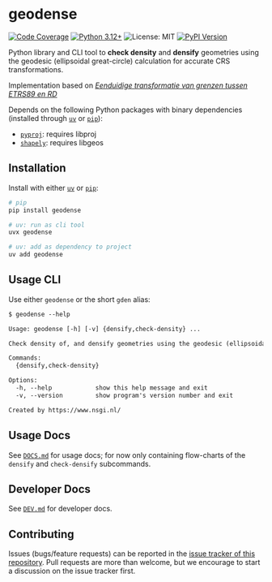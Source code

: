 # geodense

[![Code Coverage](https://img.shields.io/endpoint?url=https%3A%2F%2Fgeodetischeinfrastructuur.github.io%2Fgeodense%2Fbadge.json&style=flat-square&logo=pytest&logoColor=white)](https://geodetischeinfrastructuur.github.io/geodense/)
[![Python 3.12+](https://img.shields.io/badge/python-3.12+-teal.svg?style=flat-square)](https://www.python.org/downloads/release/python-3127/)
![License: MIT](https://img.shields.io/badge/license-MIT-blue.svg?style=flat-square)
[![PyPI Version](https://img.shields.io/pypi/v/geodense.svg?style=flat-square)](https://pypi.python.org/pypi/geodense)

Python library and CLI tool to **check density** and **densify** geometries using the geodesic (ellipsoidal
great-circle) calculation for accurate CRS transformations.

Implementation based on
[*Eenduidige transformatie van grenzen tussen ETRS89 en RD*](https://gnss-data.kadaster.nl/misc/docs/langelijnenadvies.pdf)

Depends on the following Python packages with binary dependencies (installed through [`uv`](https://docs.astral.sh/uv/)
or [`pip`](https://pypi.org/project/pip/)):

- [`pyproj`](https://pyproj4.github.io/pyproj/stable/installation.html): requires libproj
- [`shapely`](https://shapely.readthedocs.io/en/stable/index.html): requires libgeos

## Installation

Install with either [`uv`](https://docs.astral.sh/uv/) or [`pip`](https://pypi.org/project/pip/):

```sh
# pip
pip install geodense

# uv: run as cli tool
uvx geodense

# uv: add as dependency to project
uv add geodense
```

## Usage CLI

Use either `geodense` or the short `gden` alias:

```txt
$ geodense --help

Usage: geodense [-h] [-v] {densify,check-density} ...

Check density of, and densify geometries using the geodesic (ellipsoidal great-circle) calculation for accurate CRS transformations

Commands:
  {densify,check-density}

Options:
  -h, --help            show this help message and exit
  -v, --version         show program's version number and exit

Created by https://www.nsgi.nl/
```

## Usage Docs

See [`DOCS.md`](https://github.com/GeodetischeInfrastructuur/geodense/blob/main/DOCS.md) for usage docs; for now only
containing flow-charts of the `densify` and `check-densify` subcommands.

## Developer Docs

See [`DEV.md`](https://github.com/GeodetischeInfrastructuur/geodense/blob/main/DEV.md) for developer docs.

## Contributing

Issues (bugs/feature requests) can be reported in the
[issue tracker of this repository](https://github.com/GeodetischeInfrastructuur/geodense/issues). Pull requests are more
than welcome, but we encourage to start a discussion on the issue tracker first.
